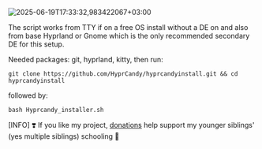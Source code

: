 ![2025-06-19T17:33:32,983422067+03:00](https://github.com/user-attachments/assets/671960f9-e5ec-42cd-a3ce-87c072ead1eb)

The script works from TTY if on a free OS install without a DE on and also from base Hyprland or Gnome which is the only recommended secondary DE for this setup.

Needed packages: git, hyprland, kitty, then run:
```shell
git clone https://github.com/HyprCandy/hyprcandyinstall.git && cd hyprcandyinstall
```
followed by:
```shell
bash Hyprcandy_installer.sh
```

[INFO] ❣️ If you like my project, [donations](https://ko-fi.com/ianmking) help support my younger siblings' (yes multiple siblings) schooling 🙂
